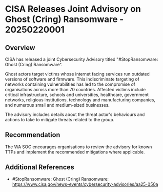 # CISA Releases Joint Advisory on Ghost (Cring) Ransomware - 20250220001

## Overview

CISA has released a joint Cybersecurity Advisory titled "#StopRansomware: Ghost (Cring) Ransomware".

Ghost actors target victims whose internet facing services run outdated versions of software and firmware. This indiscriminate targeting of networks containing vulnerabilities has led to the compromise of organisations across more than 70 countries. Affected victims include critical infrastructure, schools and universities, healthcare, government networks, religious institutions, technology and manufacturing companies, and numerous small and medium-sized businesses.

The advisory includes details about the threat actor's behaviours and actions to take to mitigate threats related to the group.

## Recommendation

The WA SOC encourages organisations to review the advisory for known TTPs and implement the recommended mitigations where applicable.

## Additional References

- #StopRansomware: Ghost (Cring) Ransomware: <https://www.cisa.gov/news-events/cybersecurity-advisories/aa25-050a>
